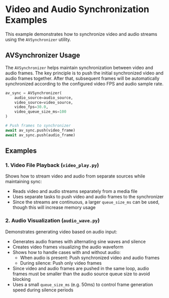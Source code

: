 # Video and Audio Synchronization Examples

This example demonstrates how to synchronize video and audio streams using the `AVSynchronizer` utility.

## AVSynchronizer Usage

The `AVSynchronizer` helps maintain synchronization between video and audio frames. The key principle is to push the initial synchronized video and audio frames together. After that, subsequent frames will be automatically synchronized according to the configured video FPS and audio sample rate.

```python
av_sync = AVSynchronizer(
    audio_source=audio_source,
    video_source=video_source,
    video_fps=30.0,
    video_queue_size_ms=100
)

# Push frames to synchronizer
await av_sync.push(video_frame)
await av_sync.push(audio_frame)
```

## Examples

### 1. Video File Playback (`video_play.py`)
Shows how to stream video and audio from separate sources while maintaining sync:

- Reads video and audio streams separately from a media file
- Uses separate tasks to push video and audio frames to the synchronizer
- Since the streams are continuous, a larger `queue_size_ms` can be used, though this will increase memory usage

### 2. Audio Visualization (`audio_wave.py`) 
Demonstrates generating video based on audio input:

- Generates audio frames with alternating sine waves and silence
- Creates video frames visualizing the audio waveform
- Shows how to handle cases with and without audio:
  - When audio is present: Push synchronized video and audio frames
  - During silence: Push only video frames
- Since video and audio frames are pushed in the same loop, audio frames must be smaller than the audio source queue size to avoid blocking
- Uses a small `queue_size_ms` (e.g. 50ms) to control frame generation speed during silence periods

